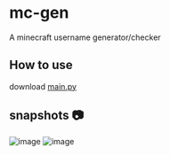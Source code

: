# mc-gen
A minecraft username generator/checker

## How to use

download [main.py](https://github.com/meowistic/mc-gen/blob/main/main.py)

## snapshots 📷

![image](https://github.com/meowistic/mc-gen/assets/126018790/6f537a57-7aa5-4740-95b4-9f3b64fc8d06)
![image](https://github.com/meowistic/mc-gen/assets/126018790/04ce9587-9668-45a3-a079-ae2ca5b6c34b)
